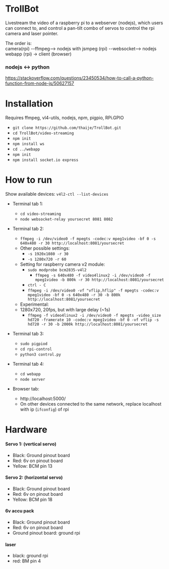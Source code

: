 
# TrollBot
Livestream the video of a  raspberry pi to a webserver (nodejs), which users can
connect to, and control a pan-tilt combo of servos to control the rpi camera and laser pointer.

The order is:   
camera(rpi) --ffmpeg--> nodejs with jsmpeg (rpi) --websocket--> nodejs webapp (rpi) -> client (browser)   



### nodejs <-> python
https://stackoverflow.com/questions/23450534/how-to-call-a-python-function-from-node-js/50627157

# Installation
Requires ffmpeg, vl4-utils, nodejs, npm, pigpio, RPi.GPIO

- `git clone https://github.com/thaije/TrollBot.git`
- `cd TrollBot/video-streaming`
- `npm init`
- `npm install ws`
- `cd ../webapp`
- `npm init`
- `npm install socket.io express`

# How to run
Show available devices: `v4l2-ctl --list-devices`   


- Terminal tab 1:  
    - `cd video-streaming`  
    - `node websocket-relay yoursecret 8081 8082`  
- Terminal tab 2:  
    - `ffmpeg -i /dev/video0 -f mpegts -codec:v mpeg1video -bf 0 -s 640x480 -r 30 http://localhost:8081/yoursecret`  
    - Other possible settings:
        - `-s 1920x1080 -r 30`
        - `-s 1280x720 -r 60`
    - Setting for raspberry camera v2 module: 		
	    - `sudo modprobe bcm2835-v4l2`
            - `ffmpeg -s 640x480 -f video4linux2 -i /dev/video0 -f mpeg1video -b 800k -r 30 http://localhost:8081/yoursecret`
	    - `ctrl - C`
	    - `ffmpeg -i /dev/video0 -vf "vflip,hflip" -f mpegts -codec:v mpeg1video -bf 0 -s 640x480 -r 30 -b 800k http://localhost:8081/yoursecret`
    - Experimental:
	- 1280x720, 20fps, but with large delay (~1s)
        - `ffmpeg -f video4linux2 -i /dev/video0 -f mpegts -video_size hd720 -framerate 10 -codec:v mpeg1video -bf 0 -vf vflip -s hd720 -r 30 -b 2000k http://localhost:8081/yoursecret`


- Terminal tab 3:
    - `sudo pigpiod`
    - `cd rpi-control`
    - `python3 control.py`

- Terminal tab 4:   
    - `cd webapp`  
    - `node server`  

- Browser tab:
    - http://localhost:5000/
    - On other devices connected to the same network, replace localhost with ip (`ifconfig`) of rpi


# Hardware
#### Servo 1: (vertical servo)
- Black: Ground pinout board
- Red: 6v on pinout board
- Yellow: BCM pin 13

#### Servo 2: (horizontal servo)
- Black: Ground pinout board
- Red: 6v on pinout board
- Yellow: BCM pin 18

#### 6v accu pack
- Black: Ground pinout board
- Red: 6v on pinout board
- Ground pinout board: ground rpi

#### laser
- black: ground rpi
- red: BM pin 4



